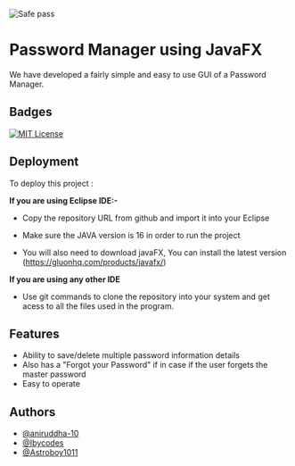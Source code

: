 
![Safe pass](https://user-images.githubusercontent.com/91339174/183839884-6169a7c1-c0fd-4320-8bea-91c11a3cc346.png)

# Password Manager using JavaFX

We have developed a fairly simple and easy to use GUI of a Password Manager.




## Badges

[![MIT License](https://img.shields.io/badge/License-MIT-green.svg)](https://choosealicense.com/licenses/mit/)
## Deployment

To deploy this project :

**If you are using Eclipse IDE:-**

- Copy the repository URL from github and import it into your Eclipse 

- Make sure the JAVA version is 16 in order to run the project

- You will also need to download javaFX, You can install the latest version (https://gluonhq.com/products/javafx/)

**If you are using any other IDE**

- Use git commands to clone the repository into your system and get acess to all the files used in the program.

## Features

- Ability to save/delete multiple password information details 
- Also has a "Forgot your Password" if in case if the user forgets the master password  
- Easy to operate 



## Authors
- [@aniruddha-10](https://github.com/aniruddha-10)
- [@Ibycodes](https://github.com/IbyCodes)
- [@Astroboy1011](https://github.com/Astroboy1011)





